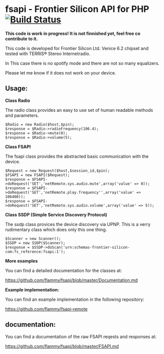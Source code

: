 # fsapi - Frontier Silicon API for PHP [![Build Status](https://travis-ci.org/flammy/fsapi.svg?branch=master)](https://travis-ci.org/flammy/fsapi)

**This code is work in progress! It is not finnished yet, feel free co contribute to it.**

This code is developed for Frontier Silicon Ltd. Venice 6.2 chipset and tested with TERRIS® Stereo Internetradio.

In This case there is no spotify mode and there are not so many equalizers. 

Please let me know if it does not work on your device.

## Usage:


**Class Radio**

The radio class provides an easy to use set of human readable methods and parameters.

```
$Radio = new Radio($host,$pin);
$response = $Radio->radioFrequency(106.4);
$response = $Radio->mute(0);
$response = $Radio->volume(5);
```

**Class FSAPI**

The fsapi class provides the abstracted basic communication with the device.

```
$Request = new Request($host,$session_id,$pin);
$FSAPI = new FSAPI($Request);
$response = $FSAPI->doRequest('SET','netRemote.sys.audio.mute',array('value' => 0));
$response = $FSAPI->doRequest('SET','netRemote.play.frequency'',array('value' => 106400));
$response = $FSAPI->doRequest('SET','netRemote.sys.audio.volume',array('value' => 5));
```
**Class SSDP (Simple Service Discovery Protocol)**

The ssdp class provices the device discovery via UPNP. This is a verry rudimentary class which does only this one thing. 

```
$Scanner = new Scanner();
$SSDP = new SSDP($Scanner);
$response = $SSDP->doScan('urn:schemas-frontier-silicon-com:fs_reference:fsapi:1');
```


**More examples**

You can find a detailed documentation for the classes at:

https://github.com/flammy/fsapi/blob/master/Documentation.md


**Example implementation:**

You can find an example implementation in the following repository:

https://github.com/flammy/fsapi-remote

## documentation:

You can find a documentation of the raw FSAPI reqests and responses at:

https://github.com/flammy/fsapi/blob/master/FSAPI.md
